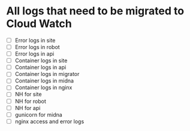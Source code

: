 # All logs that need to be migrated to Cloud Watch

- [ ] Error logs in site
- [ ] Error logs in robot
- [ ] Error logs in api
- [ ] Container logs in site
- [ ] Container logs in api
- [ ] Container logs in migrator
- [ ] Container logs in midna
- [ ] Container logs in nginx
- [ ] NH for site
- [ ] NH for robot
- [ ] NH for api
- [ ] gunicorn for midna
- [ ] nginx access and error logs
